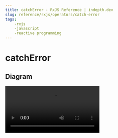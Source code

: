 ```yaml
---
title: catchError - RxJS Reference | indepth.dev
slug: reference/rxjs/operators/catch-error
tags:
    -rxjs 
    -javascript 
    -reactive programming
---
```


# catchError

## Diagram

<video>
    <source src="https://images.indepth.dev/references/rxjs/operators/catch-error.mp4" type="video/mp4">
</video>
